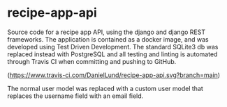# recipe-app-api
Source code for a recipe app API, using the django and django REST frameworks. The application is contained as a docker image, and was developed using Test Driven Development. The standard SQLite3 db was replaced instead with PostgreSQL and all testing and linting is automated through Travis CI when committing and pushing to GitHub.

(https://www.travis-ci.com/DanielLund/recipe-app-api.svg?branch=main)

The normal user model was replaced with a custom user model that replaces the username field with an email field.

